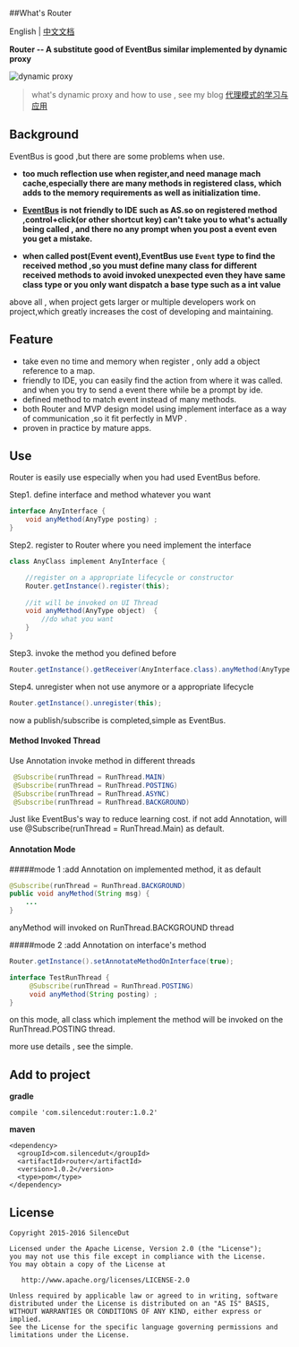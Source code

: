 ##What's Router

English | [中文文档](http://silencedut.com/2016/09/04/Router—一个高效，使用方便，基于动态代理实现的Android事件总线库)

**Router -- A substitute good of EventBus similar implemented by dynamic proxy** 

![dynamic proxy](http://ww1.sinaimg.cn/large/801b780agw1f7hxd0b7oyj20fr08vwfc.jpg)

> what's dynamic proxy and how to use , see my blog [代理模式的学习与应用](http://silencedut.com/2016/08/12/代理模式的学习与应用)

## Background
EventBus is good ,but there are some problems when use.

- **too much reflection use when register,and need manage mach cache,especially there are many methods 
in registered class, which adds to the memory requirements as well as initialization time.**

- **[EventBus](https://github.com/greenrobot/EventBus) is not friendly to IDE such as AS.so on registered method ,control+click(or other shortcut key) can't take 
you to what's actually being called , and there no any prompt when you post a event even you get a mistake.** 

- **when called post(Event event),EventBus use `Event` type to find the received method ,so you must define many class for 
different received methods to avoid invoked unexpected even they have same class type or you only want dispatch a base type 
such as a int value**

above all , when project gets larger or multiple developers work on project,which greatly increases the cost of developing and maintaining.

## Feature
- take even no time and memory when register , only add a object reference to a map.
- friendly to IDE, you can easily find the action from where it was called. and when you try to send a event there while be a prompt by ide.
- defined method to match event instead of many methods.
- both Router and MVP design model using implement interface as a way of communication ,so it fit perfectly in MVP .
- proven in practice by mature apps.

## Use
Router is easily use especially when you had used EventBus before.

Step1. define interface and method whatever you want

```java
interface AnyInterface {
    void anyMethod(AnyType posting) ;
}
```

Step2. register to Router where you need implement the interface

```java
class AnyClass implement AnyInterface {

    //register on a appropriate lifecycle or constructor
    Router.getInstance().register(this); 
    
    //it will be invoked on UI Thread
    void anyMethod(AnyType object)  {
        //do what you want
    }
}
```

Step3. invoke the method you defined before

```java
Router.getInstance().getReceiver(AnyInterface.class).anyMethod(AnyType object);
```

Step4. unregister when not use anymore or a appropriate lifecycle
```java
Router.getInstance().unregister(this);
```

now a publish/subscribe is completed,simple as EventBus.

#### Method Invoked Thread

Use Annotation invoke method in different threads

```java
 @Subscribe(runThread = RunThread.MAIN)
 @Subscribe(runThread = RunThread.POSTING)
 @Subscribe(runThread = RunThread.ASYNC)
 @Subscribe(runThread = RunThread.BACKGROUND)
```

Just like EventBus's way to reduce learning cost.
if not add Annotation, will use @Subscribe(runThread = RunThread.Main)  as default.

#### Annotation Mode
#####mode 1 :add Annotation on implemented method, it as default
```java
@Subscribe(runThread = RunThread.BACKGROUND)
public void anyMethod(String msg) {
    ...
}
```

anyMethod will invoked on RunThread.BACKGROUND thread

#####mode 2 :add Annotation on interface's method
```java
Router.getInstance().setAnnotateMethodOnInterface(true);

interface TestRunThread {
     @Subscribe(runThread = RunThread.POSTING)
     void anyMethod(String posting) ;
}
```
on this mode, all class which implement the method will be invoked on the RunThread.POSTING thread.

more use details , see the simple.

## Add to project
**gradle**

    compile 'com.silencedut:router:1.0.2'
**maven**

    <dependency>
      <groupId>com.silencedut</groupId>
      <artifactId>router</artifactId>
      <version>1.0.2</version>
      <type>pom</type>
    </dependency>
    
License
-------

    Copyright 2015-2016 SilenceDut

    Licensed under the Apache License, Version 2.0 (the "License");
    you may not use this file except in compliance with the License.
    You may obtain a copy of the License at

       http://www.apache.org/licenses/LICENSE-2.0

    Unless required by applicable law or agreed to in writing, software
    distributed under the License is distributed on an "AS IS" BASIS,
    WITHOUT WARRANTIES OR CONDITIONS OF ANY KIND, either express or implied.
    See the License for the specific language governing permissions and
    limitations under the License.
